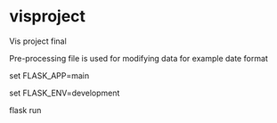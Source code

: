 # visproject
Vis project final

Pre-processing file is used for modifying data for example date format


set FLASK_APP=main

set FLASK_ENV=development

flask run


